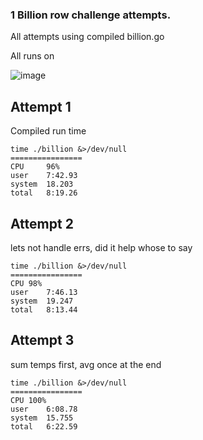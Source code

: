 ### 1 Billion row challenge attempts.

All attempts using compiled billion.go

All runs on 

![image](https://github.com/Stuuu/1brc/assets/13997948/0322de02-6db3-4398-81e5-3a99486f2cc3)


## Attempt 1
Compiled run time
```
time ./billion &>/dev/null
================
CPU     96%
user    7:42.93
system  18.203
total   8:19.26
```


## Attempt 2
lets not handle errs, did it help whose to say
```
time ./billion &>/dev/null
================
CPU	98%
user	7:46.13
system	19.247
total	8:13.44
```

## Attempt 3
sum temps first, avg once at the end
```
time ./billion &>/dev/null
================
CPU	100%
user	6:08.78
system	15.755
total	6:22.59
```
